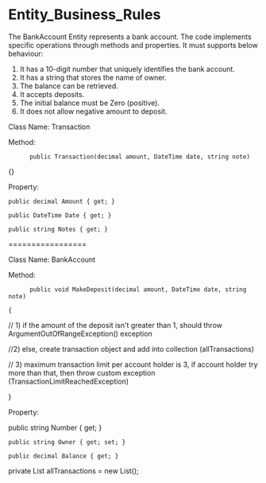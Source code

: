 # Entity_Business_Rules

The BankAccount Entity represents a bank account. The code implements specific operations through methods and properties. It must supports below behaviour:
1.	It has a 10-digit number that uniquely identifies the bank account.
2.	It has a string that stores the name of owner.
3.	The balance can be retrieved.
4.	It accepts deposits.
5.	The initial balance must be Zero (positive).
6.	It does not allow negative amount to deposit.

 

Class Name: Transaction

 
Method:

          public Transaction(decimal amount, DateTime date, string note)

{}

Property:

    public decimal Amount { get; }

    public DateTime Date { get; }

    public string Notes { get; }

=================

Class Name: BankAccount

 
Method:

          public void MakeDeposit(decimal amount, DateTime date, string note)

    {


// 1) if the amount of the deposit isn't greater than 1, should throw                     ArgumentOutOfRangeException() exception
 

//2) else, create transaction object and add into collection (allTransactions)

 

// 3) maximum transaction limit per account holder is 3, if account holder try more than that, then throw custom exception (TransactionLimitReachedException)

 
 }


Property:

public string Number { get; }

    public string Owner { get; set; }

    public decimal Balance { get; }

   private List<Transaction> allTransactions = new List<Transaction>();

